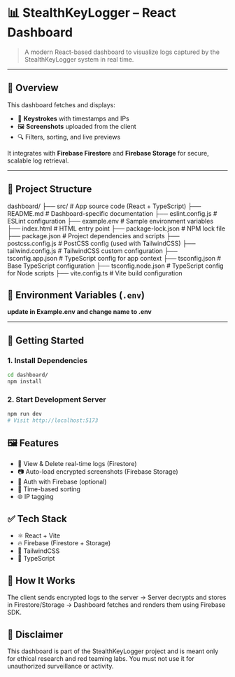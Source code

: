 # 📊 StealthKeyLogger – React Dashboard

> A modern React-based dashboard to visualize logs captured by the StealthKeyLogger system in real time.

---

## 🌟 Overview

This dashboard fetches and displays:
- 🧾 **Keystrokes** with timestamps and IPs
- 🖼 **Screenshots** uploaded from the client
- 🔍 Filters, sorting, and live previews

It integrates with **Firebase Firestore** and **Firebase Storage** for secure, scalable log retrieval.

---

## 📁 Project Structure

dashboard/
├── src/ # App source code (React + TypeScript)
├── README.md # Dashboard-specific documentation
├── eslint.config.js # ESLint configuration
├── example.env # Sample environment variables
├── index.html # HTML entry point
├── package-lock.json # NPM lock file
├── package.json # Project dependencies and scripts
├── postcss.config.js # PostCSS config (used with TailwindCSS)
├── tailwind.config.js # TailwindCSS custom configuration
├── tsconfig.app.json # TypeScript config for app context
├── tsconfig.json # Base TypeScript configuration
├── tsconfig.node.json # TypeScript config for Node scripts
├── vite.config.ts # Vite build configuration


## 🔐 Environment Variables (`.env`)
**update in Example.env and change name to .env**


---

## 🚀 Getting Started

### 1. Install Dependencies

```bash
cd dashboard/
npm install
```

### 2. Start Development Server
```bash
npm run dev
# Visit http://localhost:5173
```


## 🖼 Features
- 📌 View & Delete real-time logs (Firestore)
- 📷 Auto-load encrypted screenshots (Firebase Storage)
- 🔐 Auth with Firebase (optional)
- 📅 Time-based sorting
- 🌐 IP tagging

## ✅ Tech Stack
- ⚛️ React + Vite
- 🔥 Firebase (Firestore + Storage)
- 💨 TailwindCSS
- 🧪 TypeScript

## 🧠 How It Works
The client sends encrypted logs to the server → Server decrypts and stores in Firestore/Storage → Dashboard fetches and renders them using Firebase SDK.


## 📜 Disclaimer
This dashboard is part of the StealthKeyLogger project and is meant only for ethical research and red teaming labs. You must not use it for unauthorized surveillance or activity.
